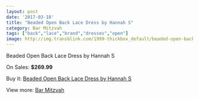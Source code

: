 ```yaml
---
layout: post
date: '2017-03-18'
title: "Beaded Open Back Lace Dress by Hannah S"
category: Bar Mitzvah
tags: ["back","lace","brand","dresses","open"]
image: http://img.transblink.com/1999-thickbox_default/beaded-open-back-lace-dress-by-hannah-s.jpg
---
```

Beaded Open Back Lace Dress by Hannah S

On Sales: **$269.99**
<a href="https://www.transblink.com/en/bar-mitzvah/654-beaded-open-back-lace-dress-by-hannah-s.html"><amp-img layout="responsive" width="600" height="600" src="//img.transblink.com/1999-thickbox_default/beaded-open-back-lace-dress-by-hannah-s.jpg" alt="Beaded Open Back Lace Dress by Hannah S 0" /></a>
<a href="https://www.transblink.com/en/bar-mitzvah/654-beaded-open-back-lace-dress-by-hannah-s.html"><amp-img layout="responsive" width="600" height="600" src="//img.transblink.com/2000-thickbox_default/beaded-open-back-lace-dress-by-hannah-s.jpg" alt="Beaded Open Back Lace Dress by Hannah S 1" /></a>

Buy it: [Beaded Open Back Lace Dress by Hannah S](https://www.transblink.com/en/bar-mitzvah/654-beaded-open-back-lace-dress-by-hannah-s.html "Beaded Open Back Lace Dress by Hannah S")

View more: [Bar Mitzvah](https://www.transblink.com/en/2-bar-mitzvah "Bar Mitzvah")